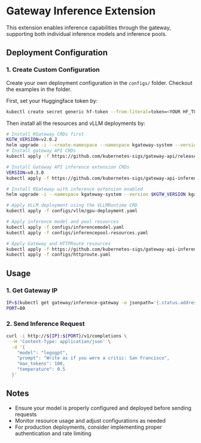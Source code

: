 # Gateway Inference Extension

This extension enables inference capabilities through the gateway, supporting both individual inference models and inference pools.

## Deployment Configuration

### 1. Create Custom Configuration

Create your own deployment configuration in the `configs/` folder. Checkout the examples in the folder.

First, set your Huggingface token by:

```bash
kubectl create secret generic hf-token --from-literal=token=<YOUR HF_TOKEN>
```

Then install all the resources and vLLM deployments by:

```bash
# Install KGateway CRDs first
KGTW_VERSION=v2.0.2
helm upgrade -i --create-namespace --namespace kgateway-system --version $KGTW_VERSION kgateway-crds oci://cr.kgateway.dev/kgateway-dev/charts/kgateway-crds
# Install gateway API CRDs
kubectl apply -f https://github.com/kubernetes-sigs/gateway-api/releases/download/v1.3.0/standard-install.yaml

# Install Gateway API inference extension CRDs
VERSION=v0.3.0
kubectl apply -f https://github.com/kubernetes-sigs/gateway-api-inference-extension/releases/download/$VERSION/manifests.yaml

# Install KGateway with inference extension enabled
helm upgrade -i --namespace kgateway-system --version $KGTW_VERSION kgateway oci://cr.kgateway.dev/kgateway-dev/charts/kgateway --set inferenceExtension.enabled=true

# Apply VLLM deployment using the VLLMRuntime CRD
kubectl apply -f configs/vllm/gpu-deployment.yaml

# Apply inference model and pool resources
kubectl apply -f configs/inferencemodel.yaml
kubectl apply -f configs/inferencepool-resources.yaml

# Apply Gateway and HTTPRoute resources
kubectl apply -f https://github.com/kubernetes-sigs/gateway-api-inference-extension/raw/main/config/manifests/gateway/kgateway/gateway.yaml
kubectl apply -f configs/httproute.yaml
```

## Usage

### 1. Get Gateway IP

```bash
IP=$(kubectl get gateway/inference-gateway -o jsonpath='{.status.addresses[0].value}')
PORT=80
```

### 2. Send Inference Request

```bash
curl -i http://${IP}:${PORT}/v1/completions \
  -H 'Content-Type: application/json' \
  -d '{
    "model": "legogpt",
    "prompt": "Write as if you were a critic: San Francisco",
    "max_tokens": 100,
    "temperature": 0.5
  }'
```

## Notes

- Ensure your model is properly configured and deployed before sending requests
- Monitor resource usage and adjust configurations as needed
- For production deployments, consider implementing proper authentication and rate limiting

